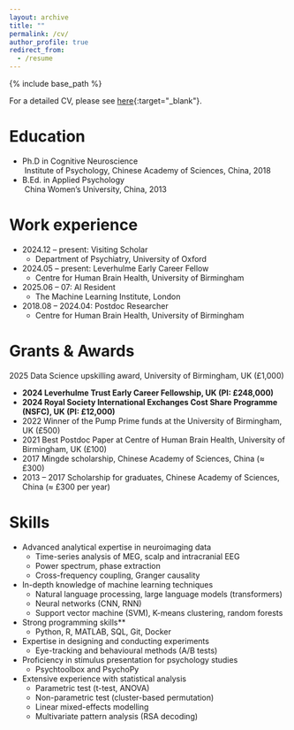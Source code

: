 ```yaml
---
layout: archive
title: ""
permalink: /cv/
author_profile: true
redirect_from:
  - /resume
---
```


{% include base_path %}

For a detailed CV, please see [here](/files/cv.pdf){:target="_blank"}.

Education
======
* Ph.D in Cognitive Neuroscience   
&nbsp;Institute of Psychology, Chinese Academy of Sciences, China, 2018
* B.Ed. in Applied Psychology   
&nbsp;China Women’s University, China, 2013

Work experience
======
* 2024.12 – present: Visiting Scholar
  * Department of Psychiatry, University of Oxford
* 2024.05 – present: Leverhulme Early Career Fellow 
  * Centre for Human Brain Health, University of Birmingham
* 2025.06 – 07: AI Resident 
  * The Machine Learning Institute, London
* 2018.08 – 2024.04: Postdoc Researcher
  * Centre for Human Brain Health, University of Birmingham

Grants & Awards
======
2025 Data Science upskilling award, University of Birmingham, UK (£1,000)
* **2024 Leverhulme Trust Early Career Fellowship, UK (PI: £248,000)**
* **2024 Royal Society International Exchanges Cost Share Programme (NSFC), UK (PI: £12,000)**
* 2022 Winner of the Pump Prime funds at the University of Birmingham, UK (£500)
* 2021 Best Postdoc Paper at Centre of Human Brain Health, University of Birmingham, UK (£100)
* 2017 Mingde scholarship, Chinese Academy of Sciences, China (≈ £300)
* 2013 – 2017 Scholarship for graduates, Chinese Academy of Sciences, China (≈ £300 per year)

Skills
======
* Advanced analytical expertise in neuroimaging data
  * Time-series analysis of MEG, scalp and intracranial EEG
  * Power spectrum, phase extraction
  * Cross-frequency coupling, Granger causality
* In-depth knowledge of machine learning techniques
  * Natural language processing, large language models (transformers)
  * Neural networks (CNN, RNN)
  * Support vector machine (SVM), K-means clustering, random forests
* Strong programming skills**
  * Python, R, MATLAB, SQL, Git, Docker
* Expertise in designing and conducting experiments
  * Eye-tracking and behavioural methods (A/B tests)
* Proficiency in stimulus presentation for psychology studies
  * Psychtoolbox and PsychoPy
* Extensive experience with statistical analysis
  * Parametric test (t-test, ANOVA)
  * Non-parametric test (cluster-based permutation)
  * Linear mixed-effects modelling
  * Multivariate pattern analysis (RSA decoding)
